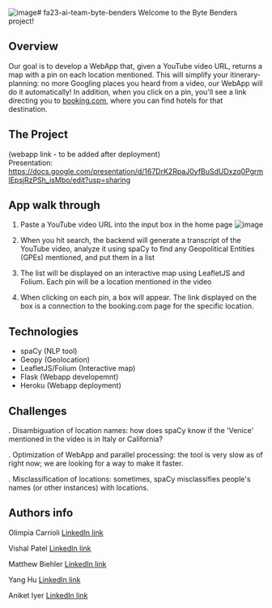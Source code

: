 ![image](https://github.com/acmucsd-projects/fa23-ai-team-byte-benders/assets/117554757/8ebf3fa5-3ee8-434d-8349-9f9bb4d9d754)# fa23-ai-team-byte-benders
Welcome to the Byte Benders project! 

## Overview
Our goal is to develop a WebApp that, given a YouTube video URL, returns a map with a pin on each location mentioned. 
This will simplify your itinerary-planning: no more Googling places you heard from a video, our WebApp will do it automatically!
In addition, when you click on a pin, you'll see a link directing you to [booking.com](https://www.booking.com/index.it.html?aid=397594&label=gog235jc-1DCAEoggI46AdIM1gDaIkCiAEBmAEUuAEHyAEM2AED6AEBiAIBqAIDuAKHopWrBsACAdICJDZiZWNhNzcyLTVmZWYtNGUyYi1hMDMzLWQ0MTg4YjRmMmY2MtgCBOACAQ&sid=0091c803ef3b597482296dcd12748d99&keep_landing=1&sb_price_type=total&), where you can find hotels for that destination. 

## The Project
(webapp link - to be added after deployment)  
Presentation: https://docs.google.com/presentation/d/167DrK2RpaJ0yfBuSdUDxzq0PgrmlEpsjRzPSh_isMbo/edit?usp=sharing


## App walk through
1. Paste a YouTube video URL into the input box in the home page
   ![image](https://github.com/acmucsd-projects/fa23-ai-team-byte-benders/assets/117554757/b658a1d8-c651-4b14-b8ab-9450a2ce46a8)

3. When you hit search, the backend will generate a transcript of the YouTube video, analyze it using spaCy to find any Geopolitical Entities (GPEs) mentioned, and put them in a list
4. The list will be displayed on an interactive map using LeafletJS and Folium. Each pin will be a location mentioned in the video
5. When clicking on each pin, a box will appear. The link displayed on the box is a connection to the booking.com page for the specific location.
   
## Technologies
- spaCy (NLP tool)
- Geopy (Geolocation)
- LeafletJS/Folium (Interactive map)
- Flask (Webapp developemnt)
- Heroku (Webapp deployment)
  
## Challenges
. Disambiguation of location names: how does spaCy know if the 'Venice' mentioned in the video is in Italy or California?

. Optimization of WebApp and parallel processing: the tool is very slow as of right now; we are looking for a way to make it faster. 

. Misclassification of locations: sometimes, spaCy misclassifies people's names (or other instances) with locations.

## Authors info
Olimpia Carrioli [LinkedIn link](https://www.linkedin.com/in/olimpia-carrioli-708192212/)

Vishal Patel [LinkedIn link](https://www.linkedin.com/in/patvishal/)

Matthew Biehler [LinkedIn link](https://www.linkedin.com/in/matthew-biehler-7804b1271/)

Yang Hu [LinkedIn link](https://www.linkedin.com/in/yanghu2003/)

Aniket Iyer [LinkedIn link](https://www.linkedin.com/in/aniket-iyer/)
